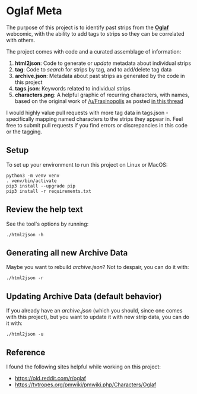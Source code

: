 # Oglaf Meta

The purpose of this project is to identify past strips from the __[Oglaf](https://oglaf.com/)__ webcomic,
with the ability to add tags to strips so they can be correlated with others.

The project comes with code and a curated assemblage of information:
1. __html2json__: Code to generate or _update_ metadata about individual strips
2. __tag__: Code to _search_ for strips by tag, and to add/delete tag data
3. __archive.json__: Metadata about past strips as generated by the code in this project
4. __tags.json__: Keywords related to individual strips
5. __characters.png__: A helpful graphic of recurring characters, with names, based on the
original work of [/u/Fraxinopolis](https://old.reddit.com/u/Fraxinopolis) as posted [in this thread](https://old.reddit.com/r/oglaf/comments/ijbsb9/chart_of_recurring_characters/)

I would highly value pull requests with more tag data in tags.json - specifically 
mapping named characters to the strips they appear in.  Feel free to submit pull 
requests if you find errors or discrepancies in this code or the tagging.


## Setup
To set up your environment to run this project on Linux or MacOS:
``` shell
python3 -m venv venv
. venv/bin/activate
pip3 install --upgrade pip
pip3 install -r requirements.txt
```


## Review the help text
See the tool's options by running:
``` shell
./html2json -h
```


## Generating all new Archive Data
Maybe you want to rebuild _archive.json_?  Not to despair, you can do it with: 
``` shell
./html2json -r
```


## Updating Archive Data (default behavior)
If you already have an _archive.json_ (which you should, since one comes with this project),
but you want to update it with new strip data, you can do it with:
```shell
./html2json -u
```


## Reference
I found the following sites helpful while working on this project:
- https://old.reddit.com/r/oglaf
- https://tvtropes.org/pmwiki/pmwiki.php/Characters/Oglaf

